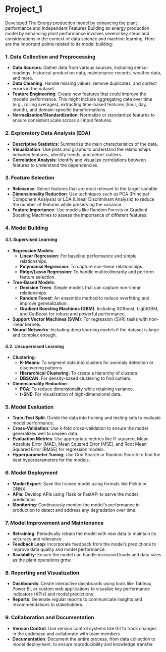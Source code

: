 # Project_1
Developed The Energy production model by enhancing the plant performance and Independent Features 
Building an energy production model by enhancing plant performance involves several key steps and considerations in the context of data science and machine learning. Here are the important points related to its model building:

### 1. Data Collection and Preprocessing

- **Data Sources**: Gather data from various sources, including sensor readings, historical production data, maintenance records, weather data, and more.
- **Data Cleaning**: Handle missing values, remove duplicates, and correct errors in the dataset.
- **Feature Engineering**: Create new features that could improve the model’s performance. This might include aggregating data over time (e.g., rolling averages), extracting time-based features (hour, day, month), and domain-specific transformations.
- **Normalization/Standardization**: Normalize or standardize features to ensure consistent scale across all input features.

### 2. Exploratory Data Analysis (EDA)

- **Descriptive Statistics**: Summarize the main characteristics of the data.
- **Visualization**: Use plots and graphs to understand the relationships between features, identify trends, and detect outliers.
- **Correlation Analysis**: Identify and visualize correlations between features to understand the dependencies.

### 3. Feature Selection

- **Relevance**: Select features that are most relevant to the target variable.
- **Dimensionality Reduction**: Use techniques such as PCA (Principal Component Analysis) or LDA (Linear Discriminant Analysis) to reduce the number of features while preserving the variance.
- **Feature Importance**: Use models like Random Forests or Gradient Boosting Machines to assess the importance of different features.

### 4. Model Building

#### 4.1. Supervised Learning

- **Regression Models**:
  - **Linear Regression**: For baseline performance and simple relationships.
  - **Polynomial Regression**: To capture non-linear relationships.
  - **Ridge/Lasso Regression**: To handle multicollinearity and perform feature selection.
- **Tree-Based Models**:
  - **Decision Trees**: Simple models that can capture non-linear relationships.
  - **Random Forest**: An ensemble method to reduce overfitting and improve generalization.
  - **Gradient Boosting Machines (GBM)**: Including XGBoost, LightGBM, and CatBoost for robust and powerful performance.
- **Support Vector Machines (SVM)**: For regression (SVR) tasks with non-linear kernels.
- **Neural Networks**: Including deep learning models if the dataset is large and complex enough.

#### 4.2. Unsupervised Learning

- **Clustering**:
  - **K-Means**: To segment data into clusters for anomaly detection or discovering patterns.
  - **Hierarchical Clustering**: To create a hierarchy of clusters.
  - **DBSCAN**: For density-based clustering to find outliers.
- **Dimensionality Reduction**: 
  - **PCA**: To reduce dimensionality while retaining variance.
  - **t-SNE**: For visualization of high-dimensional data.

### 5. Model Evaluation

- **Train-Test Split**: Divide the data into training and testing sets to evaluate model performance.
- **Cross-Validation**: Use k-fold cross-validation to ensure the model generalizes well to unseen data.
- **Evaluation Metrics**: Use appropriate metrics like R-squared, Mean Absolute Error (MAE), Mean Squared Error (MSE), and Root Mean Squared Error (RMSE) for regression models.
- **Hyperparameter Tuning**: Use Grid Search or Random Search to find the best hyperparameters for the models.

### 6. Model Deployment

- **Model Export**: Save the trained model using formats like Pickle or ONNX.
- **APIs**: Develop APIs using Flask or FastAPI to serve the model predictions.
- **Monitoring**: Continuously monitor the model's performance in production to detect and address any degradation over time.

### 7. Model Improvement and Maintenance

- **Retraining**: Periodically retrain the model with new data to maintain its accuracy and relevance.
- **Feedback Loop**: Incorporate feedback from the model’s predictions to improve data quality and model performance.
- **Scalability**: Ensure the model can handle increased loads and data sizes as the plant operations grow.

### 8. Reporting and Visualization

- **Dashboards**: Create interactive dashboards using tools like Tableau, Power BI, or custom web applications to visualize key performance indicators (KPIs) and model predictions.
- **Reports**: Generate regular reports to communicate insights and recommendations to stakeholders.

### 9. Collaboration and Documentation

- **Version Control**: Use version control systems like Git to track changes in the codebase and collaborate with team members.
- **Documentation**: Document the entire process, from data collection to model deployment, to ensure reproducibility and knowledge transfer.
